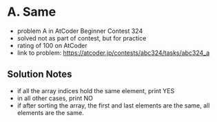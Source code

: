 # A. Same

* problem A in AtCoder Beginner Contest 324
* solved not as part of contest, but for practice
* rating of 100 on AtCoder
* link to problem: https://atcoder.jp/contests/abc324/tasks/abc324_a

## Solution Notes

* if all the array indices hold the same element, print YES
* in all other cases, print NO
* if after sorting the array, the first and last elements are the same, all elements are the same.